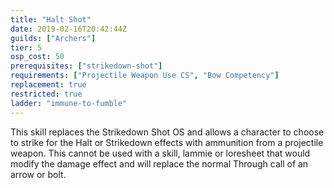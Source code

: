 ```yaml
---
title: "Halt Shot"
date: 2019-02-16T20:42:44Z
guilds: ["Archers"]
tier: 5
osp_cost: 50
prerequisites: ["strikedown-shot"]
requirements: ["Projectile Weapon Use CS", "Bow Competency"]
replacement: true
restricted: true
ladder: "immune-to-fumble"
---
```

This skill replaces the Strikedown Shot OS and allows a character to choose to strike for the Halt or Strikedown effects with ammunition from a projectile weapon. This cannot be used with a skill, lammie or loresheet that would modify the damage effect and will replace the normal Through call of an arrow or bolt.